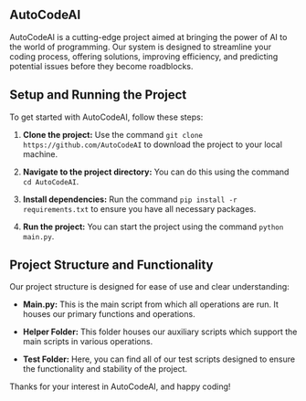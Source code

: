 
## AutoCodeAI

AutoCodeAI is a cutting-edge project aimed at bringing the power of AI to the world of programming. Our system is designed to streamline your coding process, offering solutions, improving efficiency, and predicting potential issues before they become roadblocks.

## Setup and Running the Project

To get started with AutoCodeAI, follow these steps:

1. **Clone the project:** Use the command `git clone https://github.com/AutoCodeAI` to download the project to your local machine.

2. **Navigate to the project directory:** You can do this using the command `cd AutoCodeAI`.

3. **Install dependencies:** Run the command `pip install -r requirements.txt` to ensure you have all necessary packages.

4. **Run the project:** You can start the project using the command `python main.py`.

## Project Structure and Functionality

Our project structure is designed for ease of use and clear understanding:

- **Main.py:** This is the main script from which all operations are run. It houses our primary functions and operations.

- **Helper Folder:** This folder houses our auxiliary scripts which support the main scripts in various operations.

- **Test Folder:** Here, you can find all of our test scripts designed to ensure the functionality and stability of the project.

Thanks for your interest in AutoCodeAI, and happy coding!
